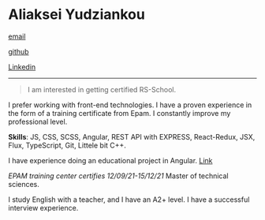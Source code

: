 # Aliaksei Yudziankou
 
[email](aliakseiyudziankou@gmail.com)
 
[github](https://github.com/webjsworker)

[Linkedin](https://www.linkedin.com/in/aliaksei-yudziankou-43b431213/)

********* 


>I am interested in getting certified RS-School. 

I prefer working with front-end technologies. I have a proven experience in the form of a training certificate from Epam. I constantly improve my professional level.

**Skills**: JS, CSS, SCSS, Angular, REST API with EXPRESS, React-Redux, JSX, Flux, TypeScript, Git, Littele bit C++.           

I have experience doing an educational project in Angular.
[Link](https://intense-reef-73479.herokuapp.com/)

*EPAM training center certifies 12/09/21-15/12/21* 
Master of technical sciences. 

I study English with a teacher, and I have an A2+ level.
I have a successful interview experience. 


 